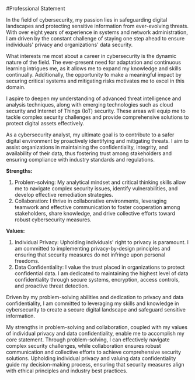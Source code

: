 #Professional Statement

In the field of cybersecurity, my passion lies in safeguarding digital landscapes and protecting sensitive information from ever-evolving threats. With over eight years of experience in systems and network administration, I am driven by the constant challenge of staying one step ahead to ensure individuals' privacy and organizations' data security.

What interests me most about a career in cybersecurity is the dynamic nature of the field. The ever-present need for adaptation and continuous learning intrigues me, as it allows me to expand my knowledge and skills continually. Additionally, the opportunity to make a meaningful impact by securing critical systems and mitigating risks motivates me to excel in this domain.

I aspire to deepen my understanding of advanced threat intelligence and analysis techniques, along with emerging technologies such as cloud security and Internet of Things (IoT) security. These areas will equip me to tackle complex security challenges and provide comprehensive solutions to protect digital assets effectively.

As a cybersecurity analyst, my ultimate goal is to contribute to a safer digital environment by proactively identifying and mitigating threats. I aim to assist organizations in maintaining the confidentiality, integrity, and availability of their data, thus fostering trust among stakeholders and ensuring compliance with industry standards and regulations.

**Strengths:**
1. Problem-solving: My analytical mindset and critical thinking skills allow me to navigate complex security issues, identify vulnerabilities, and develop effective remediation strategies.
2. Collaboration: I thrive in collaborative environments, leveraging teamwork and effective communication to foster cooperation among stakeholders, share knowledge, and drive collective efforts toward robust cybersecurity measures.

**Values:**
1. Individual Privacy: Upholding individuals' right to privacy is paramount. I am committed to implementing privacy-by-design principles and ensuring that security measures do not infringe upon personal freedoms.
2. Data Confidentiality: I value the trust placed in organizations to protect confidential data. I am dedicated to maintaining the highest level of data confidentiality through secure systems, encryption, access controls, and proactive threat detection.

Driven by my problem-solving abilities and dedication to privacy and data confidentiality, I am committed to leveraging my skills and knowledge in cybersecurity to create a secure digital landscape and safeguard sensitive information.

My strengths in problem-solving and collaboration, coupled with my values of individual privacy and data confidentiality, enable me to accomplish my core statement. Through problem-solving, I can effectively navigate complex security challenges, while collaboration ensures robust communication and collective efforts to achieve comprehensive security solutions. Upholding individual privacy and valuing data confidentiality guide my decision-making process, ensuring that security measures align with ethical principles and industry best practices.
